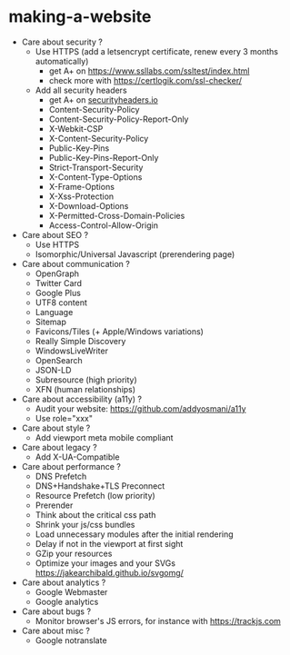 # making-a-website

- Care about security ?
  - Use HTTPS (add a letsencrypt certificate, renew every 3 months automatically)
    - get A+ on https://www.ssllabs.com/ssltest/index.html
    - check more with https://certlogik.com/ssl-checker/
  - Add all security headers
    - get A+ on [securityheaders.io](securityheaders.io)
    - Content-Security-Policy
    - Content-Security-Policy-Report-Only
    - X-Webkit-CSP
    - X-Content-Security-Policy
    - Public-Key-Pins
    - Public-Key-Pins-Report-Only
    - Strict-Transport-Security
    - X-Content-Type-Options
    - X-Frame-Options
    - X-Xss-Protection
    - X-Download-Options
    - X-Permitted-Cross-Domain-Policies
    - Access-Control-Allow-Origin
- Care about SEO ?
  - Use HTTPS
  - Isomorphic/Universal Javascript (prerendering page)
- Care about communication ?
  - OpenGraph
  - Twitter Card
  - Google Plus
  - UTF8 content
  - Language
  - Sitemap
  - Favicons/Tiles (+ Apple/Windows variations)
  - Really Simple Discovery
  - WindowsLiveWriter
  - OpenSearch
  - JSON-LD
  - Subresource (high priority)
  - XFN (human relationships)
- Care about accessibility (a11y) ?
  - Audit your website: https://github.com/addyosmani/a11y
  - Use role="xxx"
- Care about style ?
  - Add viewport meta mobile compliant
- Care about legacy ?
  - Add X-UA-Compatible 
- Care about performance ?
  - DNS Prefetch <link>
  - DNS+Handshake+TLS Preconnect <link>
  - Resource Prefetch (low priority)
  - Prerender <link>
  - Think about the critical css path
  - Shrink your js/css bundles
  - Load unnecessary modules after the initial rendering
  - Delay if not in the viewport at first sight
  - GZip your resources
  - Optimize your images and your SVGs https://jakearchibald.github.io/svgomg/
- Care about analytics ?
  - Google Webmaster
  - Google analytics
- Care about bugs ?
  - Monitor browser's JS errors, for instance with https://trackjs.com
- Care about misc ?
  - Google notranslate
